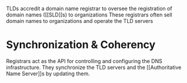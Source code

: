 TLDs accredit a domain name registrar to oversee the registration of domain names ([[SLD]]s) to organizations
	These registrars often sell domain names to organizations and operate the TLD servers

# Synchronization & Coherency
Registrars act as the API for controlling and configuring the DNS infrastructure. 
They synchronize the TLD servers and the [[Authoritative Name Server]]s by updating them.

